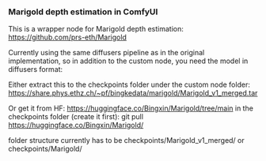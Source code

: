 ### Marigold depth estimation in ComfyUI

This is a wrapper node for Marigold depth estimation:
https://github.com/prs-eth/Marigold

Currently using the same diffusers pipeline as in the original implementation, so in addition to the custom node, you need the model in diffusers format:

Either extract this to the checkpoints folder under the custom node folder:
https://share.phys.ethz.ch/~pf/bingkedata/marigold/Marigold_v1_merged.tar

Or get it from HF: https://huggingface.co/Bingxin/Marigold/tree/main
in the checkpoints folder (create it first): git pull https://huggingface.co/Bingxin/Marigold/

folder structure currently has to be checkpoints/Marigold_v1_merged/ or checkpoints/Marigold/
